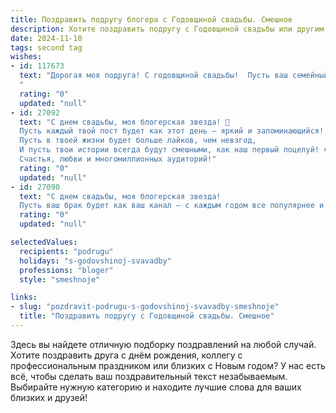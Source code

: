 ```yaml
---
title: Поздравить подругу блогера с Годовщиной свадьбы. Смешное
description: Хотите поздравить подругу с Годовщиной свадьбы или другим праздником? Наш ИИ создаст незабываемое поздравление, а вы обязательно выделитесь среди других.  
date: 2024-11-10
tags: second tag
wishes:
- id: 117673
  text: "Дорогая моя подруга! С годовщиной свадьбы!  Пусть ваш семейный бюджет никогда не будет пустым, как мой блог после удачного поста о распродаже!  Желаю вам столько же счастья, сколько у меня подписчиков (шутка, конечно, их миллион!), и чтобы ваши ссоры были такими же короткими, как мои сторис.  Будьте счастливы!
  "
  rating: "0"
  updated: "null"
- id: 27092
  text: "С днем свадьбы, моя блогерская звезда! 🎉
  Пусть каждый твой пост будет как этот день – яркий и запоминающийся!
  Пусть в твоей жизни будет больше лайков, чем невзгод,
  И пусть твои истории всегда будут смешными, как наш первый поцелуй! 😂💍
  Счастья, любви и многомиллионных аудиторий!"
  rating: "0"
  updated: "null"
- id: 27090
  text: "С днем свадьбы, моя блогерская звезда!
  Пусть ваш брак будет как ваш канал – с каждым годом все популярнее и интереснее! Пусть в вашей жизни будет больше клипов, чем бэкстейджей, и пусть каждый день будет как вирусное видео – запоминающимся и любимым у миллионов! Поздравляю вас с этой прекрасной годовщиной и желаю, чтобы ваши отношения всегда были на высоте, как самый просматриваемый ролик!"
  rating: "0"
  updated: "null"

selectedValues:
  recipients: "podrugu"
  holidays: "s-godovshinoj-svavadby"
  professions: "bloger"
  style: "smeshnoje"

links:
- slug: "pozdravit-podrugu-s-godovshinoj-svavadby-smeshnoje"
  title: "Поздравить подругу с Годовщиной свадьбы. Смешное"
---
```


Здесь вы найдете отличную подборку поздравлений на любой случай.
Хотите поздравить друга с днём рождения, коллегу с профессиональным праздником или близких с Новым годом? У нас есть всё, чтобы сделать ваш поздравительный текст незабываемым. Выбирайте нужную категорию и находите лучшие слова для ваших близких и друзей!
